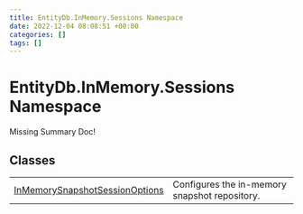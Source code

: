 ```yaml
---
title: EntityDb.InMemory.Sessions Namespace
date: 2022-12-04 08:08:51 +00:00
categories: []
tags: []
---
```


# EntityDb.InMemory.Sessions Namespace
Missing Summary Doc!
## Classes
<table><tr><td><a href='dotnet/entitydb-inmemory-sessions-inmemorysnapshotsessionoptions'>InMemorySnapshotSessionOptions</a></td><td>
Configures the in-memory snapshot repository.
</td></tr></table>
